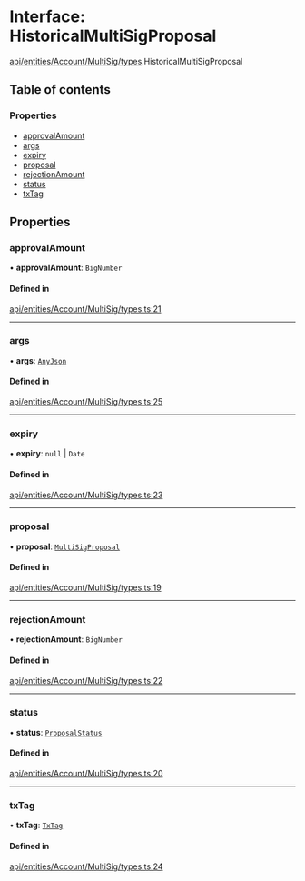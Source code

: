 # Interface: HistoricalMultiSigProposal

[api/entities/Account/MultiSig/types](../wiki/api.entities.Account.MultiSig.types).HistoricalMultiSigProposal

## Table of contents

### Properties

- [approvalAmount](../wiki/api.entities.Account.MultiSig.types.HistoricalMultiSigProposal#approvalamount)
- [args](../wiki/api.entities.Account.MultiSig.types.HistoricalMultiSigProposal#args)
- [expiry](../wiki/api.entities.Account.MultiSig.types.HistoricalMultiSigProposal#expiry)
- [proposal](../wiki/api.entities.Account.MultiSig.types.HistoricalMultiSigProposal#proposal)
- [rejectionAmount](../wiki/api.entities.Account.MultiSig.types.HistoricalMultiSigProposal#rejectionamount)
- [status](../wiki/api.entities.Account.MultiSig.types.HistoricalMultiSigProposal#status)
- [txTag](../wiki/api.entities.Account.MultiSig.types.HistoricalMultiSigProposal#txtag)

## Properties

### approvalAmount

• **approvalAmount**: `BigNumber`

#### Defined in

[api/entities/Account/MultiSig/types.ts:21](https://github.com/PolymeshAssociation/polymesh-sdk/blob/f8a937f04/src/api/entities/Account/MultiSig/types.ts#L21)

___

### args

• **args**: [`AnyJson`](../wiki/api.entities.MultiSigProposal.types#anyjson)

#### Defined in

[api/entities/Account/MultiSig/types.ts:25](https://github.com/PolymeshAssociation/polymesh-sdk/blob/f8a937f04/src/api/entities/Account/MultiSig/types.ts#L25)

___

### expiry

• **expiry**: ``null`` \| `Date`

#### Defined in

[api/entities/Account/MultiSig/types.ts:23](https://github.com/PolymeshAssociation/polymesh-sdk/blob/f8a937f04/src/api/entities/Account/MultiSig/types.ts#L23)

___

### proposal

• **proposal**: [`MultiSigProposal`](../wiki/api.entities.MultiSigProposal.MultiSigProposal)

#### Defined in

[api/entities/Account/MultiSig/types.ts:19](https://github.com/PolymeshAssociation/polymesh-sdk/blob/f8a937f04/src/api/entities/Account/MultiSig/types.ts#L19)

___

### rejectionAmount

• **rejectionAmount**: `BigNumber`

#### Defined in

[api/entities/Account/MultiSig/types.ts:22](https://github.com/PolymeshAssociation/polymesh-sdk/blob/f8a937f04/src/api/entities/Account/MultiSig/types.ts#L22)

___

### status

• **status**: [`ProposalStatus`](../wiki/api.entities.MultiSigProposal.types.ProposalStatus)

#### Defined in

[api/entities/Account/MultiSig/types.ts:20](https://github.com/PolymeshAssociation/polymesh-sdk/blob/f8a937f04/src/api/entities/Account/MultiSig/types.ts#L20)

___

### txTag

• **txTag**: [`TxTag`](../wiki/generated.types#txtag)

#### Defined in

[api/entities/Account/MultiSig/types.ts:24](https://github.com/PolymeshAssociation/polymesh-sdk/blob/f8a937f04/src/api/entities/Account/MultiSig/types.ts#L24)
